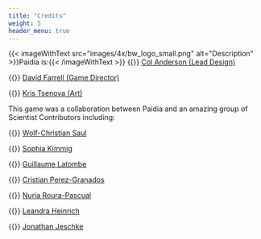 ```yaml
---
title: "Credits"
weight: 5
header_menu: true
---
```

{{< imageWithText src="images/4x/bw_logo_small.png" alt="Description" >}}Paidia is:{{< /imageWithText >}}
{{<icon class="fa-solid fa-puzzle-piece">}}&nbsp;[Col Anderson (Lead Design)](mailto:games@paidia.fun)

{{<icon class="fa-solid fa-gear">}}&nbsp;[David Farrell (Game Director)](mailto:games@paidia.fun)

{{<icon class="fa-solid fa-palette">}}&nbsp;[Kris Tsenova (Art)](mailto:games@paidia.fun)

This game was a collaboration between Paidia and an amazing group of Scientist Contributors including:


{{<icon class="fa-solid fa-microscope">}}&nbsp;[Wolf-Christian Saul](mailto:games@paidia.fun)

{{<icon class="fa-solid fa-microscope">}}&nbsp;[Sophia Kimmig](mailto:games@paidia.fun)

{{<icon class="fa-solid fa-microscope">}}&nbsp;[Guillaume Latombe](mailto:games@paidia.fun)

{{<icon class="fa-solid fa-microscope">}}&nbsp;[Cristian Perez-Granados](mailto:games@paidia.fun)

{{<icon class="fa-solid fa-microscope">}}&nbsp;[Nuria Roura-Pascual](mailto:games@paidia.fun)

{{<icon class="fa-solid fa-microscope">}}&nbsp;[Leandra Heinrich](mailto:games@paidia.fun)

{{<icon class="fa-solid fa-microscope">}}&nbsp;[Jonathan Jeschke](mailto:games@paidia.fun)


<!--

> {{<extlink text="Lead Game Design by Col Anderson" href="https://www.flaticon.com/free-icons/chef-hat" icon="fa fa-external-link">}}
- {{<extlink text="sprinkle-of-rock-salt-on-sliced-vegetables-3209239 - Pexels" href="https://www.pexels.com/video/sprinkle-of-rock-salt-on-sliced-vegetables-3209239/" icon="fa fa-external-link">}}

-->
